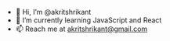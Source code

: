 - 👋 Hi, I’m @akritshrikant
- 🌱 I’m currently learning JavaScript and React
- 📫 Reach me at akritshrikant@gmail.com

<!---
akritshrikant/akritshrikant is a ✨ special ✨ repository because its `README.md` (this file) appears on your GitHub profile.
You can click the Preview link to take a look at your changes.
--->
